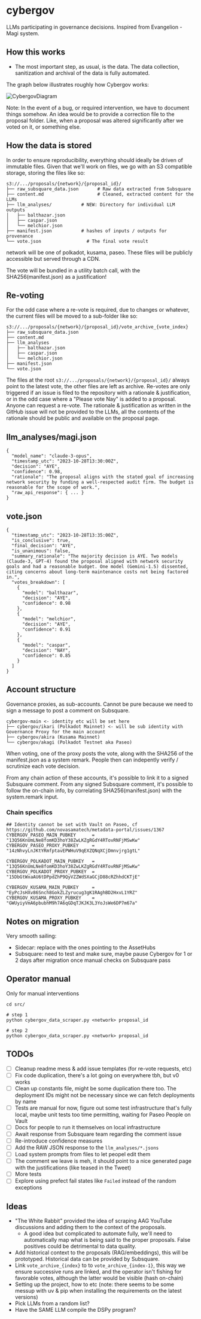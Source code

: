 # cybergov

LLMs participating in governance decisions. Inspired from Evangelion - Magi system. 


## How this works

- The most important step, as usual, is the data. The data collection, sanitization and archival of the data is fully automated. 

The graph below illustrates roughly how Cybergov works: 

![CybergovDiagram](./assets/cybergov_v0.jpg)



Note: In the event of a bug, or required intervention, we have to document things somehow. An idea would be to provide a correction file to the proposal folder. Like, when a proposal was altered significantly after we voted on it, or something else.



## How the data is stored

In order to ensure reproducibility, everything should ideally be driven of immutable files. Given that we'll work on files, we go with an S3 compatible storage, storing the files like so:

```
s3://.../proposals/{network}/{proposal_id}/
├── raw_subsquare_data.json		  # Raw data extracted from Subsquare
├── content.md 				      # Cleaned, extracted content for the LLMs
├── llm_analyses/           # NEW: Directory for individual LLM outputs
│   ├── balthazar.json
│   ├── caspar.json
│   └── melchior.json
├── manifest.json           # hashes of inputs / outputs for provenance
└── vote.json 		          # The final vote result
```

network will be one of polkadot, kusama, paseo. These files will be publicly accessible but served through a CDN. 

The vote will be bundled in a utility batch call, with the SHA256(manifest.json) as a justification! 

## Re-voting

For the odd case where a re-vote is required, due to changes or whatever, the current files will be moved to a sub-folder like so:

```
s3://.../proposals/{network}/{proposal_id}/vote_archive_{vote_index}
├── raw_subsquare_data.json
├── content.md
├── llm_analyses
│   ├── balthazar.json
│   ├── caspar.json
│   └── melchior.json
├── manifest.json
└── vote.json
```

The files at the root `s3://.../proposals/{network}/{proposal_id}/` always point to the latest vote, the other files are left as archive. Re-votes are only triggered if an issue is filed to the repository with a rationale & justification, or in the odd case where a "Please vote Nay" is added to a proposal. Anyone can request a re-vote. The rationale & justification as written in the GitHub issue will not be provided to the LLMs, all the contents of the rationale should be public and available on the proposal page. 

## llm_analyses/magi.json

```
{
  "model_name": "claude-3-opus",
  "timestamp_utc": "2023-10-28T13:30:00Z",
  "decision": "AYE",
  "confidence": 0.98,
  "rationale": "The proposal aligns with the stated goal of increasing network security by funding a well-respected audit firm. The budget is reasonable for the scope of work.",
  "raw_api_response": { ... } 
}
```

## vote.json

```
{
  "timestamp_utc": "2023-10-28T13:35:00Z",
  "is_conclusive": true, 
  "final_decision": "AYE",
  "is_unanimous": false,
  "summary_rationale": "The majority decision is AYE. Two models (Claude-3, GPT-4) found the proposal aligned with network security goals and had a reasonable budget. One model (Gemini-1.5) dissented, citing concerns about long-term maintenance costs not being factored in.",
  "votes_breakdown": [
    {
      "model": "balthazar",
      "decision": "AYE",
      "confidence": 0.98
    },
    {
      "model": "melchior",
      "decision": "AYE",
      "confidence": 0.91
    },
    {
      "model": "caspar",
      "decision": "NAY",
      "confidence": 0.85
    }
  ]
}
```


## Account structure

Governance proxies, as sub-accounts. Cannot be pure because we need to sign a message to post a comment on Subsquare. 

```
cybergov-main <- identity etc will be set here
├── cybergov/ikari (Polkadot Mainnet) <- will be sub identity with Governance Proxy for the main account
├── cybergov/akira (Kusama Mainnet)   
└── cybergov/akagi (Polkadot Testnet aka Paseo) 
```

When voting, one of the proxy posts the vote, along with the SHA256 of the manifest.json as a system remark. People then can indepently verify / scrutinize each vote decision. 

From any chain action of these accounts, it's possible to link it to a signed Subsquare comment. 
From any signed Subsquare comment, it's possible to follow the on-chain info, by correlating SHA256(manifest.json) with the system.remark input. 


### Chain specifics 

```
## Identity cannot be set with Vault on Paseo, cf https://github.com/novasamatech/metadata-portal/issues/1367 
CYBERGOV_PASEO_MAIN_PUBKEY      = "13Q56KnUmLNe8fomKD3hoY38ZwLKZgRGdY4RTovRNFjMSwKw"
CYBERGOV_PASEO_PROXY_PUBKEY     = "14zNhvyLnJKtYRmfptavEPWHuV9qEXZQNqXCjDmnvjrg1gtL"

CYBERGOV_POLKADOT_MAIN_PUBKEY   = "13Q56KnUmLNe8fomKD3hoY38ZwLKZgRGdY4RTovRNFjMSwKw"
CYBERGOV_POLKADOT_PROXY_PUBKEY  = "15DbGtWxaAU6tDPpdZhP9QyVZZWdSXaGCjD88cRZhhdCKTjE"

CYBERGOV_KUSAMA_MAIN_PUBKEY     = "EyPcJsHXv86Snch8GokZLZyrucug3gK1RAghBD2HxvL1YRZ"
CYBERGOV_KUSAMA_PROXY_PUBKEY    = "GWUyiyVmA6pbubhM9h7A6qGDqTJKJK3L3YoJsWe6DP7m67a"
```

## Notes on migration

Very smooth sailing:

- Sidecar: replace with the ones pointing to the AssetHubs
- Subsquare: need to test and make sure, maybe pause Cybergov for 1 or 2 days after migration once manual checks on Subsquare pass


## Operator manual 


Only for manual interventions

```
cd src/

# step 1
python cybergov_data_scraper.py <network> proposal_id

# step 2
python cybergov_data_scraper.py <network> proposal_id
```


## TODOs 

- [ ] Cleanup readme mess & add issue templates (for re-vote requests, etc)
- [ ] Fix code duplication, there's a lot going on everywhere tbh, but v0 works 
- [ ] Clean up constants file, might be some duplication there too. The deployment IDs might not be necessary since we can fetch deployments by name
- [ ] Tests are manual for now, figure out some test infrastructure that's fully local, maybe unit tests too time permitting, waiting for Paseo People on Vault 
- [ ] Docs for people to run it themselves on local infrastructure 
- [ ] Await response from Subsquare team regarding the comment issue
- [ ] Re-introduce confidence measures
- [ ] Add the RAW JSON response to the `llm_analyses/*.jsons`
- [ ] Load system prompts from files to let peopel edit them 
- [ ] The comment we leave is meh, it should point to a nice generated page with the justifications (like teased in the Tweet)
- [ ] More tests 
- [ ] Explore using prefect fail states like `Failed` instead of the random exceptions

## Ideas

- "The White Rabbit" provided the idea of scraping AAG YouTube discussions and adding them to the context of the proposals. 
  - A good idea but complicated to automate fully, we'll need to automatically map what is being said to the proper proposals. False positives could be detrimental to data quality. 
- Add historical context to the proposals (RAG/embeddings), this will be prototyped. Historical data can be provided by Subsquare.
- Link `vote_archive_{index}` to to `vote_archive_{index-1}`, this way we ensure successive runs are linked, and the operator isn't fishing for favorable votes, although the latter would be visible (hash on-chain)
- Setting up the project, how to etc (note: there seems to be some messup with uv & pip when installing the requirements on the latest versions)
- Pick LLMs from a random list? 
- Have the SAME LLM compile the DSPy program? 